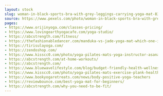 ```yaml
---
layout: stock
slug: woman-in-black-sports-bra-with-grey-leggings-carrying-yoga-mat-834893
source: https://www.pexels.com/photo/woman-in-black-sports-bra-with-grey-leggings-carrying-yoga-mat-834893/
pages:
- https://www.orijinyoga.com/classes-pricing/
- https://www.lovingearthyogacafe.com/yoga-studio/
- https://abcstrength.com/fitness/
- https://thefashionabledancer.com/manduka-vs-jade-yoga-mat-which-one-is-the-best
- https://tirisulayoga.com/
- https://zendoshop.com/
- https://www.kisscc0.com/photo/yoga-pilates-mats-yoga-instructor-asana-yoga-serie-ceb0wx/
- https://abcstrength.com/at-home-workouts/
- https://abcstrength.com/
- https://www.bluewavelifestyle.com/blog/budget-friendly-health-wellness-gifts-for-christmas
- https://www.kisscc0.com/photo/yoga-pilates-mats-exercise-plank-health-t2x2aj/
- https://www.bookyogaretreats.com/news/body-positive-yoga-teachers
- https://reviewbounce.com/best-yoga-mat-for-beginners/
- https://abcstrength.com/why-you-need-to-be-fit/
---
```

